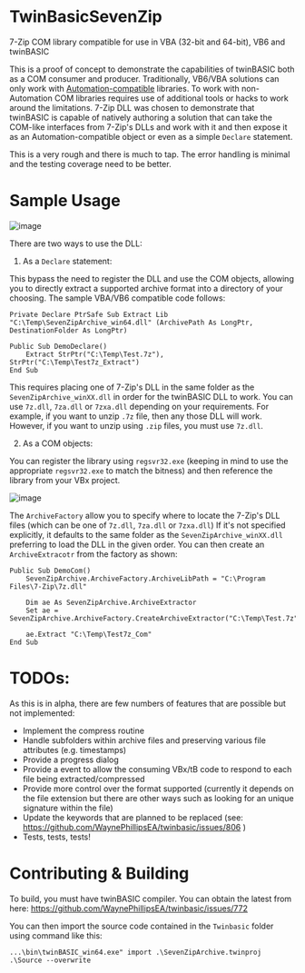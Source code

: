 # TwinBasicSevenZip
7-Zip COM library compatible for use in VBA (32-bit and 64-bit), VB6 and twinBASIC

This is a proof of concept to demonstrate the capabilities of twinBASIC both as a COM consumer and producer. Traditionally, VB6/VBA solutions can only work with [Automation-compatible](https://docs.microsoft.com/en-us/openspecs/windows_protocols/ms-oaut/bbb05720-f724-45c7-8d17-f83c3d1a3961) libraries. To work with non-Automation COM libraries requires use of additional tools or hacks to work around the limitations. 7-Zip DLL was chosen to demonstrate that twinBASIC is capable of natively authoring a solution that can take the COM-like interfaces from 7-Zip's DLLs and work with it and then expose it as an Automation-compatible object or even as a simple `Declare` statement. 

This is a very rough and there is much to tap. The error handling is minimal and the testing coverage need to be better. 

# Sample Usage

![image](https://user-images.githubusercontent.com/2367644/166168441-e3cd63a4-2f2e-4e89-a3a2-7d97196a8544.png)

There are two ways to use the DLL:

1. As a `Declare` statement:

This bypass the need to register the DLL and use the COM objects, allowing you to directly extract a supported archive format into a directory of your choosing. The sample VBA/VB6 compatible code follows:

```
Private Declare PtrSafe Sub Extract Lib "C:\Temp\SevenZipArchive_win64.dll" (ArchivePath As LongPtr, DestinationFolder As LongPtr)

Public Sub DemoDeclare()
    Extract StrPtr("C:\Temp\Test.7z"), StrPtr("C:\Temp\Test7z_Extract")
End Sub
```

This requires placing one of 7-Zip's DLL in the same folder as the `SevenZipArchive_winXX.dll` in order for the twinBASIC DLL to work. You can use `7z.dll`, `7za.dll` or `7zxa.dll` depending on your requirements. For example, if you want to unzip `.7z` file, then any those DLL will work. However, if you want to unzip using `.zip` files, you must use `7z.dll`. 

2. As a COM objects:

You can register the library using `regsvr32.exe` (keeping in mind to use the appropriate `regsvr32.exe` to match the bitness) and then reference the library from your VBx project.

![image](https://user-images.githubusercontent.com/2367644/166168701-444c7125-2389-4e8b-910a-21f83a3f8d06.png)

The `ArchiveFactory` allow you to specify where to locate the 7-Zip's DLL files (which can be one of `7z.dll`, `7za.dll` or `7zxa.dll`) If it's not specified explicitly, it defaults to the same folder as the `SevenZipArchive_winXX.dll` preferring to load the DLL in the given order. You can then create an `ArchiveExtracotr` from the factory as shown:

```
Public Sub DemoCom()
    SevenZipArchive.ArchiveFactory.ArchiveLibPath = "C:\Program Files\7-Zip\7z.dll"
    
    Dim ae As SevenZipArchive.ArchiveExtractor
    Set ae = SevenZipArchive.ArchiveFactory.CreateArchiveExtractor("C:\Temp\Test.7z")
    
    ae.Extract "C:\Temp\Test7z_Com"
End Sub
```

# TODOs:

As this is in alpha, there are few numbers of features that are possible but not implemented:

* Implement the compress routine
* Handle subfolders within archive files and preserving various file attributes (e.g. timestamps)
* Provide a progress dialog 
* Provide a event to allow the consuming VBx/tB code to respond to each file being extracted/compressed
* Provide more control over the format supported (currently it depends on the file extension but there are other ways such as looking for an unique signature within the file)
* Update the keywords that are planned to be replaced (see: https://github.com/WaynePhillipsEA/twinbasic/issues/806 )
* Tests, tests, tests!

# Contributing & Building

To build, you must have twinBASIC compiler. You can obtain the latest from here:
https://github.com/WaynePhillipsEA/twinbasic/issues/772

You can then import the source code contained in the `Twinbasic` folder using command like this:
```
...\bin\twinBASIC_win64.exe" import .\SevenZipArchive.twinproj .\Source --overwrite
```
